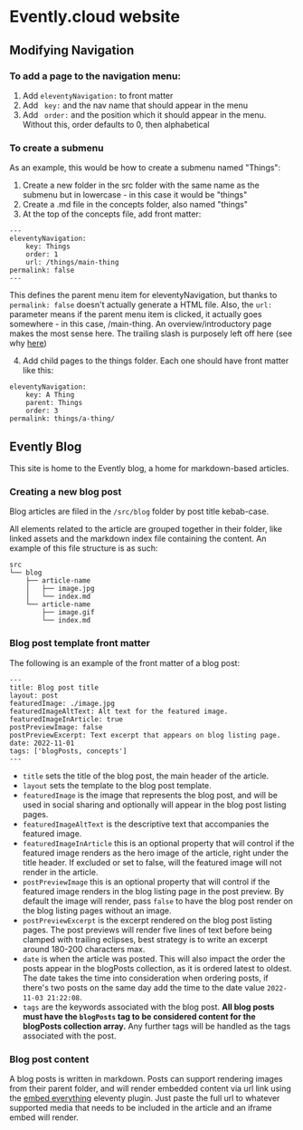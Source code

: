 # Evently.cloud website

## Modifying Navigation

### To add a page to the navigation menu:

1. Add `eleventyNavigation:` to front matter
2. Add ` key:` and the nav name that should appear in the menu
3. Add ` order:` and the position which it should appear in the menu. Without this, order defaults to 0, then alphabetical

### To create a submenu 
As an example, this would be how to create a submenu named "Things":

1. Create a new folder in the src folder with the same name as the submenu but in lowercase - in this case it would be "things"
2. Create a .md file in the concepts folder, also named "things"
3. At the top of the concepts file, add front matter:

```
---
eleventyNavigation:
    key: Things
    order: 1
    url: /things/main-thing
permalink: false
---
```

This defines the parent menu item for eleventyNavigation, but thanks to `permalink: false` doesn't actually generate a HTML file. Also, the `url:` parameter means if the parent menu item is clicked, it actually goes somewhere - in this case, /main-thing. An overview/introductory page makes the most sense here. The trailing slash is purposely left off here (see why [here](<https://www.11ty.dev/docs/permalinks/#remapping-output-(permalink)>))

4. Add child pages to the things folder. Each one should have front matter like this:

```
eleventyNavigation:
    key: A Thing
    parent: Things
    order: 3
permalink: things/a-thing/
```

## Evently Blog

This site is home to the Evently blog, a home for markdown-based articles.

### Creating a new blog post
Blog articles are filed in the `/src/blog` folder by post title kebab-case.

All elements related to the article are grouped together in their folder, like linked assets and the markdown index file containing the content. An example of this file structure is as such:

```
src
└── blog
    ├── article-name
    │   ├── image.jpg
    │   └── index.md
    └── article-name
        ├── image.gif
        └── index.md
```

### Blog post template front matter

The following is an example of the front matter of a blog post:

```
---
title: Blog post title
layout: post
featuredImage: ./image.jpg
featuredImageAltText: Alt text for the featured image.
featuredImageInArticle: true
postPreviewImage: false
postPreviewExcerpt: Text excerpt that appears on blog listing page.
date: 2022-11-01
tags: ['blogPosts, concepts']
---
```

- `title` sets the title of the blog post, the main header of the article.
- `layout` sets the template to the blog post template.
- `featuredImage` is the image that represents the blog post, and will be used in social sharing and optionally will appear in the blog post listing pages.
- `featuredImageAltText` is the descriptive text that accompanies the featured image.
- `featuredImageInArticle` this is an optional property that will control if the featured image renders as the hero image of the article, right under the title header. If excluded or set to false, will the featured image will not render in the article.
- `postPreviewImage` this is an optional property that will control if the featured image renders in the blog listing page in the post preview. By default the image will render, pass `false` to have the blog post render on the blog listing pages without an image.
- `postPreviewExcerpt` is the excerpt rendered on the blog post listing pages. The post previews will render five lines of text before being clamped with trailing eclipses, best strategy is to write an excerpt around 180-200 characters max. 
- `date` is when the article was posted. This will also impact the order the posts appear in the blogPosts collection, as it is ordered latest to oldest. The date takes the time into consideration when ordering posts, if there's two posts on the same day add the time to the date value `2022-11-03 21:22:08`.
- `tags` are the keywords associated with the blog post. **All blog posts must have the `blogPosts` tag to be considered content for the blogPosts collection array.** Any further tags will be handled as the tags associated with the post.

### Blog post content
A blog posts is written in markdown. Posts can support rendering images from their parent folder, and will render embedded content via url link using the [embed everything](https://gfscott.com/embed-everything) eleventy plugin. Just paste the full url to whatever supported media that needs to be included in the article and an iframe embed will render.
